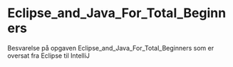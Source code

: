 # Eclipse_and_Java_For_Total_Beginners
Besvarelse på opgaven Eclipse_and_Java_For_Total_Beginners som er oversat fra Eclipse til IntelliJ
